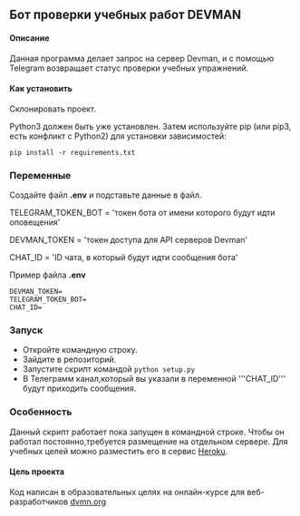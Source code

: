 ## Бот проверки учебных работ DEVMAN

#### Описание
Данная программа делает запрос на сервер Devman, и с помощью Telegram возвращает статус проверки учебных упражнений.

#### Как установить
Склонировать проект.

Python3 должен быть уже установлен. Затем используйте pip (или pip3, есть конфликт с Python2) для установки зависимостей:
```
pip install -r requirements.txt
```
### Переменные
Cоздайте файл __.env__ и подставьте данные в файл.

TELEGRAM_TOKEN_BOT = 'токен бота от имени которого будут идти оповещения'

DEVMAN_TOKEN = 'токен доступа для API серверов Devman'

CHAT_ID = 'ID чата, в который будут идти сообщения бота'

Пример файла __.env__
```
DEVMAN_TOKEN=
TELEGRAM_TOKEN_BOT=
CHAT_ID=
```
### Запуск
* Откройте командную строку.
* Зайдите в репозиторий.
* Запустите скрипт командой  ```python setup.py ```
* В Телеграмм канал,который вы указали в переменной '''CHAT_ID''' будут приходить сообщения.

### Особенность
Данный скрипт работает пока запущен в командной строке.
Чтобы он работал постоянно,требуется размещение на отдельном сервере.
Для учебных целей можно разместить его в сервис [Heroku](https://www.heroku.com/).

#### Цель проекта
Код написан в образовательных целях на онлайн-курсе для веб-разработчиков [dvmn.org](https://dvmn.org)

